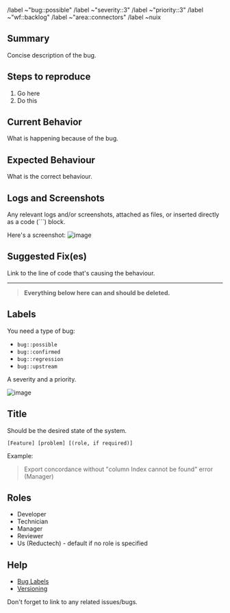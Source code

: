 /label ~"bug::possible"
/label ~"severity::3"
/label ~"priority::3"
/label ~"wf::backlog"
/label ~"area::connectors"
/label ~nuix

## Summary

Concise description of the bug.

## Steps to reproduce

1. Go here
2. Do this

## Current Behavior

What is happening because of the bug.

## Expected Behaviour

What is the correct behaviour.

## Logs and Screenshots

Any relevant logs and/or screenshots, attached as files, or
inserted directly as a code (```) block.

Here's a screenshot: ![image](https://gitlab.com/reductech/templates/dotnetlibrary/uploads/f58bcd6503bb71111306108ad4314d3b/image.png)

## Suggested Fix(es)

Link to the line of code that's causing the behaviour.

---

> **Everything below here can and should be deleted.**

## Labels

You need a type of bug:

- `bug::possible`
- `bug::confirmed`
- `bug::regression`
- `bug::upstream`

A severity and a priority.

![image](https://gitlab.com/reductech/kb/-/wikis/uploads/55b912e1cdfae45b7139aa68f41bbcbc/image.png)

## Title

Should be the desired state of the system.

```
[Feature] [problem] [(role, if required)]
```

Example:

> Export concordance without "column Index cannot be found" error (Manager)

## Roles

- Developer
- Technician
- Manager
- Reviewer
- Us (Reductech) - default if no role is specified

## Help

- [Bug Labels](https://gitlab.com/reductech/kb/-/wikis/Development/Labels#bugs-c85a16)
- [Versioning](https://gitlab.com/reductech/kb/-/wikis/Development/Guidelines#versioning)

Don't forget to link to any related issues/bugs.
